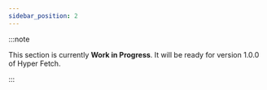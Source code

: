 ```yaml
---
sidebar_position: 2
---
```


:::note

This section is currently **Work in Progress**. It will be ready for version 1.0.0 of Hyper Fetch.

:::

<!--
- o better typed
- inne libki
- ecosystem -->
